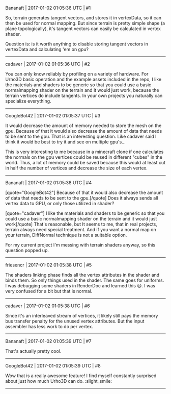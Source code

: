 Bananaft | 2017-01-02 01:05:36 UTC | #1

So, terrain generates tangent vectors, and stores it in vertexData, so it can then be used for normal mapping. But since terrain is pretty simple shape (a plane topologically), it's tangent vectors can easily be calculated in vertex shader.

Question is: is it worth anything to disable storing tangent vectors in vertexData and calculating 'em on gpu?

-------------------------

cadaver | 2017-01-02 01:05:36 UTC | #2

You can only know reliably by profiling on a variety of hardware. For Urho3D basic operation and the example assets included in the repo, I like the materials and shaders to be generic so that you could use a basic normalmapping shader on the terrain and it would just work, because the terrain vertices do include tangents. In your own projects you naturally can specialize everything.

-------------------------

GoogleBot42 | 2017-01-02 01:05:37 UTC | #3

It would decrease the amount of memory needed to store the mesh on the gpu.  Because of that it would also decrease the amount of data that needs to be sent to the gpu.  That is an interesting question.  Like cadaver said I think it would be best to try it and see on multiple gpu's...

This is very interesting to me because in a minecraft clone if one calculates the normals on the gpu vertices could be reused in different "cubes" in the world.  Thus, a lot of memory could be saved because this would at least cut in half the number of vertices and decrease the size of each vertex.

-------------------------

Bananaft | 2017-01-02 01:05:38 UTC | #4

[quote="GoogleBot42"] Because of that it would also decrease the amount of data that needs to be sent to the gpu.[/quote]
Does it always sends all vertex data to GPU, or only those utilized in shader?

[quote="cadaver"] I like the materials and shaders to be generic so that you could use a basic normalmapping shader on the terrain and it would just work[/quote]
That's reasonable, but It seems to me, that in real projects, terrain always need special treatment. And if you want a normal map on your terrain, DiffNormal technique is not a suitable option.

For my current project I'm messing with terrain shaders anyway, so this question popped up.

-------------------------

friesencr | 2017-01-02 01:05:38 UTC | #5

The shaders linking phase finds all the vertex attributes in the shader and binds them.  So only things used in the shader.  The same goes for uniforms.  I was debugging some shaders in RenderDoc and learned this :smiley:.  I was very confused for a bit but that is normal.

-------------------------

cadaver | 2017-01-02 01:05:38 UTC | #6

Since it's an interleaved stream of vertices, it likely still pays the memory bus transfer penalty for the unused vertex attributes. But the input assembler has less work to do per vertex.

-------------------------

Bananaft | 2017-01-02 01:05:39 UTC | #7

That's actually pretty cool.

-------------------------

GoogleBot42 | 2017-01-02 01:05:39 UTC | #8

Wow that is a really awesome feature!  I find myself constantly surprised about just how much Urho3D can do.  :slight_smile:

-------------------------

